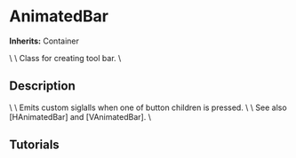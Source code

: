 # AnimatedBar

**Inherits:** Container

\    \    Class for creating tool bar.
\    
## Description 

\    \    Emits custom siglalls when one of button children is pressed.
\    \    See also [HAnimatedBar] and [VAnimatedBar].
\    
## Tutorials 

	